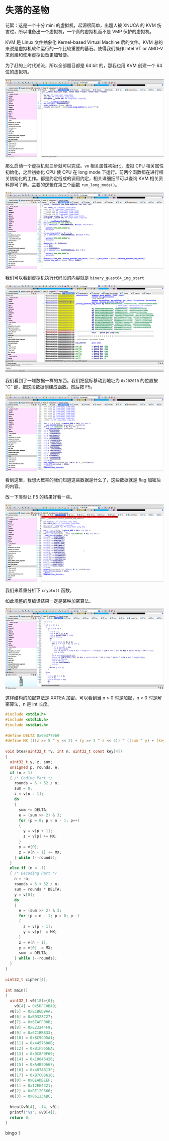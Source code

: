 # 失落的圣物

花絮：这是一个十分 mini 的虚拟机，起源很简单，出题人被 XNUCA 的 KVM 伤害过，所以准备出一个虚拟机，一个真的虚拟机而不是 VMP 保护的虚拟机。

KVM 是 Linux 文件抽象化 Kernel-based Virtual Machine 后的文件。KVM 总的来说是虚拟机软件运行的一个比较重要的基石。使得我们操作 Intel VT or AMD-V 来创建和使用虚拟设备更加轻便。

为了赶的上时代潮流，所以全部题目都是 64 bit 的，那我也用 KVM 创建一个 64 位的虚拟机。

![](./images/截屏2019-10-18下午7.45.38.png)

那么启动一个虚拟机就三步就可以完成。`vm` 相关属性初始化，虚拟 CPU 相关属性初始化，之后初始化 CPU 使 CPU 在 long mode 下运行。前两个函数都在进行相关初始化的工作。都是约定俗成的调用约定，相关详细细节可以查询 KVM 相关资料即可了解。主要的逻辑在第三个函数 `run_long_mode()`。

![](./images/截屏2019-10-18下午8.02.59.png)

我们可以看到虚拟机执行代码段的内容就是 `binary_guest64_img_start`

![](./images/截屏2019-10-18下午7.32.15.png)

我们看到了一堆数据一样的东西。我们把鼠标移动到地址为 `0x202010` 的位置按 “C” 键，把这段数据创建成函数。然后按 F5。

![](./images/截屏2019-10-18下午8.11.42.png)

看到这里，我想大概率的我们知道这些数据是什么了，这些数据就是 flag 加密后的内容。

改一下类型让 F5 的结果好看一些。

![](./images/截屏2019-10-18下午8.19.27.png)

我们来着重分析下 `crypto()` 函数。

如此规整的反编译结果一定是某种加密算法。

![](./images/截屏2019-10-18下午8.21.46.png)

这样结构的加密算法是 XXTEA 加密。可以看到当 n > 0 时是加密，n < 0 时是解密算法，n 是 int 长度。

```C
#include <stdio.h>
#include <stdlib.h>
#include <stdint.h>

#define DELTA 0x9e3779b9
#define MX (((z >> 5 ^ y << 2) + (y >> 3 ^ z << 4)) ^ ((sum ^ y) + (key[(p & 3) ^ e] ^ z)))

void btea(uint32_t *v, int n, uint32_t const key[4])
{
  uint32_t y, z, sum;
  unsigned p, rounds, e;
  if (n > 1)
  { /* Coding Part */
    rounds = 6 + 52 / n;
    sum = 0;
    z = v[n - 1];
    do
    {
      sum += DELTA;
      e = (sum >> 2) & 3;
      for (p = 0; p < n - 1; p++)
      {
        y = v[p + 1];
        z = v[p] += MX;
      }
      y = v[0];
      z = v[n - 1] += MX;
    } while (--rounds);
  }
  else if (n < -1)
  { /* Decoding Part */
    n = -n;
    rounds = 6 + 52 / n;
    sum = rounds * DELTA;
    y = v[0];
    do
    {
      e = (sum >> 2) & 3;
      for (p = n - 1; p > 0; p--)
      {
        z = v[p - 1];
        y = v[p] -= MX;
      }
      z = v[n - 1];
      y = v[0] -= MX;
      sum -= DELTA;
    } while (--rounds);
  }
}

uint32_t cipher[4];

int main()
{
  uint32_t v0[18]={0};
    v0[4] = 0x5DFC0BA9;
  v0[5] = 0xECB6D9AA;
  v0[6] = 0xB9328C27;
  v0[7] = 0x6EAFF00B;
  v0[8] = 0xE23244F9;
  v0[9] = 0x6C1BB833;
  v0[10] = 0x8C9CD5A1;
  v0[11] = 0x4457600B;
  v0[12] = 0xB1F565EA;
  v0[13] = 0x9C8F0F69;
  v0[14] = 0x10046426;
  v0[15] = 0xA4B9D667;
  v0[16] = 0x407AB13F;
  v0[17] = 0xB7C08616;
  v0[0] = 0xDEADBEEF;
  v0[1] = 0x12EE4321;
  v0[2] = 0xBE12C666;
  v0[3] = 0x86123ABC;
  
  btea(&v0[4], -14, v0);
  printf("%s", &v0[4]);
  return 0;
}

```

bingo！
